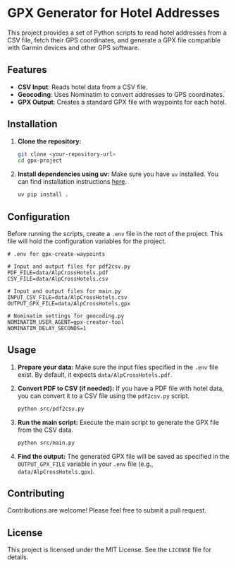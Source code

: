 # GPX Generator for Hotel Addresses

This project provides a set of Python scripts to read hotel addresses from a CSV file, fetch their GPS coordinates, and generate a GPX file compatible with Garmin devices and other GPS software.

## Features

- **CSV Input**: Reads hotel data from a CSV file.
- **Geocoding**: Uses Nominatim to convert addresses to GPS coordinates.
- **GPX Output**: Creates a standard GPX file with waypoints for each hotel.

## Installation

1. **Clone the repository:**
   ```bash
   git clone <your-repository-url>
   cd gpx-project
   ```

2. **Install dependencies using uv:**
   Make sure you have `uv` installed. You can find installation instructions [here](https://github.com/astral-sh/uv).
   ```bash
   uv pip install .
   ```

## Configuration

Before running the scripts, create a `.env` file in the root of the project. This file will hold the configuration variables for the project.

```
# .env for gpx-create-waypoints

# Input and output files for pdf2csv.py
PDF_FILE=data/AlpCrossHotels.pdf
CSV_FILE=data/AlpCrossHotels.csv

# Input and output files for main.py
INPUT_CSV_FILE=data/AlpCrossHotels.csv
OUTPUT_GPX_FILE=data/AlpCrossHotels.gpx

# Nominatim settings for geocoding.py
NOMINATIM_USER_AGENT=gpx-creator-tool
NOMINATIM_DELAY_SECONDS=1
```

## Usage

1. **Prepare your data:**
   Make sure the input files specified in the `.env` file exist. By default, it expects `data/AlpCrossHotels.pdf`.

2. **Convert PDF to CSV (if needed):**
   If you have a PDF file with hotel data, you can convert it to a CSV file using the `pdf2csv.py` script.
   ```bash
   python src/pdf2csv.py
   ```

3. **Run the main script:**
   Execute the main script to generate the GPX file from the CSV data.
   ```bash
   python src/main.py
   ```

4. **Find the output:**
   The generated GPX file will be saved as specified in the `OUTPUT_GPX_FILE` variable in your `.env` file (e.g., `data/AlpCrossHotels.gpx`).

## Contributing

Contributions are welcome! Please feel free to submit a pull request.

## License

This project is licensed under the MIT License. See the `LICENSE` file for details.

